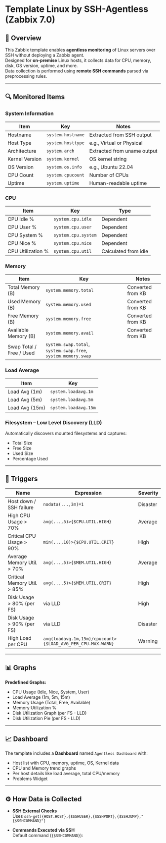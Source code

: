 # Template Linux by SSH-Agentless (Zabbix 7.0)

## 📌 Overview
This Zabbix template enables **agentless monitoring** of Linux servers over SSH without deploying a Zabbix agent.  
Designed for **on-premise** Linux hosts, it collects data for CPU, memory, disk, OS version, uptime, and more.  
Data collection is performed using **remote SSH commands** parsed via preprocessing rules.

---

## 🔍 Monitored Items

### **System Information**
| Item | Key | Notes |
|------|-----|-------|
| Hostname | `system.hostname` | Extracted from SSH output |
| Host Type | `system.hosttype` | e.g., Virtual or Physical |
| Architecture | `system.arch` | Extracted from uname output |
| Kernel Version | `system.kernel` | OS kernel string |
| OS Version | `system.os.info` | e.g., Ubuntu 22.04 |
| CPU Count | `system.cpucount` | Number of CPUs |
| Uptime | `system.uptime` | Human-readable uptime |

### **CPU**
| Item | Key | Type |
|------|-----|------|
| CPU Idle % | `system.cpu.idle` | Dependent |
| CPU User % | `system.cpu.user` | Dependent |
| CPU System % | `system.cpu.system` | Dependent |
| CPU Nice % | `system.cpu.nice` | Dependent |
| CPU Utilization % | `system.cpu.util` | Calculated from idle |

### **Memory**
| Item | Key | Notes |
|------|-----|-------|
| Total Memory (B) | `system.memory.total` | Converted from KB |
| Used Memory (B) | `system.memory.used` | Converted from KB |
| Free Memory (B) | `system.memory.free` | Converted from KB |
| Available Memory (B) | `system.memory.avail` | Converted from KB |
| Swap Total / Free / Used | `system.swap.total`, `system.swap.free`, `system.memory.swap` | |

### **Load Average**
| Item | Key |
|------|-----|
| Load Avg (1m) | `system.loadavg.1m` |
| Load Avg (5m) | `system.loadavg.5m` |
| Load Avg (15m) | `system.loadavg.15m` |

### **Filesystem – Low Level Discovery (LLD)**
Automatically discovers mounted filesystems and captures:
- Total Size
- Free Size
- Used Size
- Percentage Used

---

## 🚨 Triggers

| Name | Expression | Severity |
|------|------------|----------|
| Host down / SSH failure | `nodata(...,3m)=1` | Disaster |
| High CPU Usage > 70% | `avg(...,5)>{$CPU.UTIL.HIGH}` | Average |
| Critical CPU Usage > 90% | `min(...,10)>{$CPU.UTIL.CRIT}` | High |
| Average Memory Util. > 70% | `avg(...,5)>{$MEM.UTIL.HIGH}` | Average |
| Critical Memory Util. > 85% | `avg(...,5)>{$MEM.UTIL.CRIT}` | High |
| Disk Usage > 80% (per FS) | via LLD | High |
| Disk Usage > 90% (per FS) | via LLD | Disaster |
| High Load per CPU | `avg(loadavg.1m,15m)/cpucount>{$LOAD_AVG_PER_CPU.MAX.WARN}` | Warning |

---

## 📊 Graphs

**Predefined Graphs:**
- CPU Usage (Idle, Nice, System, User)
- Load Average (1m, 5m, 15m)
- Memory Usage (Total, Free, Available)
- Memory Utilization %
- Disk Utilization Graph (per FS - LLD)
- Disk Utilization Pie (per FS - LLD)

---

## 📈 Dashboard

The template includes a **Dashboard** named `Agentless Dashboard` with:
- Host list with CPU, memory, uptime, OS, Kernel data
- CPU and Memory trend graphs
- Per host details like load average, total CPU/memory
- Problems Widget

---

## ⚙ How Data is Collected

- **SSH External Checks**  
  Uses `ssh-get[{HOST.HOST},{$SSHUSER},{$SSHPORT},{$SSHJUMP},"{$SSHCOMMAND}"]`
  
- **Commands Executed via SSH**  
  Default command (`{$SSHCOMMAND}`):  
